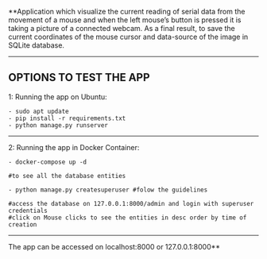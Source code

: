 **Application which visualize the current reading of serial data from the movement of a mouse and when the left mouse’s button is pressed it is taking a picture of a connected webcam. As a final result, to save the current coordinates of the mouse cursor and data-source of the image in SQLite database.

---
OPTIONS TO TEST THE APP
---
1: Running the app on Ubuntu:

    - sudo apt update
    - pip install -r requirements.txt
    - python manage.py runserver
---
2: Running the app in Docker Container:

    - docker-compose up -d

    #to see all the database entities

    - python manage.py createsuperuser #folow the guidelines
    
    #access the database on 127.0.0.1:8000/admin and login with superuser credentials
    #click on Mouse clicks to see the entities in desc order by time of creation

---
The app can be accessed on localhost:8000 or 127.0.0.1:8000**
